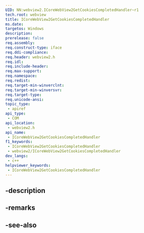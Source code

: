 ```yaml
---
UID: NN:webview2.ICoreWebView2GetCookiesCompletedHandler~r1
tech.root: webview
title: ICoreWebView2GetCookiesCompletedHandler
ms.date: 
targetos: Windows
description: 
prerelease: false
req.assembly: 
req.construct-type: iface
req.ddi-compliance: 
req.header: webview2.h
req.idl: 
req.include-header: 
req.max-support: 
req.namespace: 
req.redist: 
req.target-min-winverclnt: 
req.target-min-winversvr: 
req.target-type: 
req.unicode-ansi: 
topic_type:
 - apiref
api_type:
 - COM
api_location:
 - webview2.h
api_name:
 - ICoreWebView2GetCookiesCompletedHandler
f1_keywords:
 - ICoreWebView2GetCookiesCompletedHandler
 - webview2/ICoreWebView2GetCookiesCompletedHandler
dev_langs:
 - c++
helpviewer_keywords:
 - ICoreWebView2GetCookiesCompletedHandler
---
```


## -description

## -remarks

## -see-also

